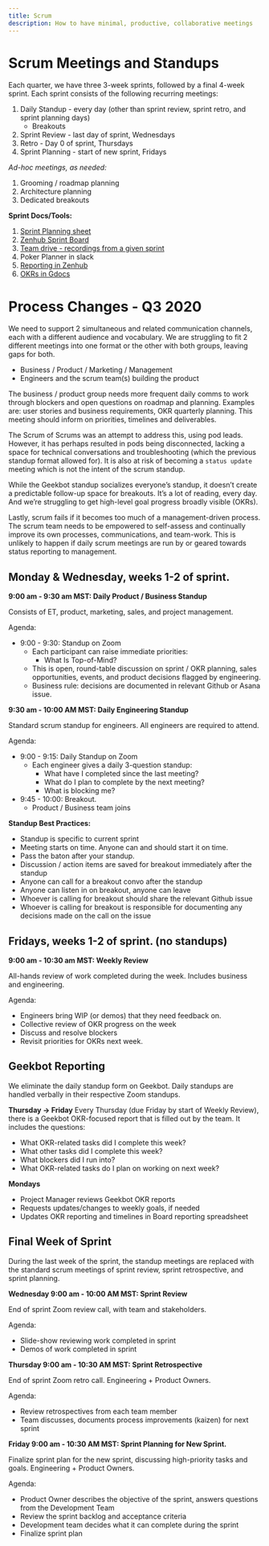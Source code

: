 ```yaml
---
title: Scrum
description: How to have minimal, productive, collaborative meetings
---
```

# Scrum Meetings and Standups

Each quarter, we have three 3-week sprints, followed by a final 4-week sprint. Each sprint consists of the following recurring meetings:

1. Daily Standup - every day (other than sprint review, sprint retro, and sprint planning days)
    - Breakouts
2. Sprint Review - last day of sprint, Wednesdays
3. Retro - Day 0 of sprint, Thursdays
4. Sprint Planning - start of new sprint, Fridays

*Ad-hoc meetings, as needed:*

1. Grooming / roadmap planning
2. Architecture planning
3. Dedicated breakouts

**Sprint Docs/Tools:**

1. [Sprint Planning sheet](https://docs.google.com/spreadsheets/d/1duRl_s9tLUqD0Ue6A00K6JptLKnpKlHlu0QGEVF-V9o/edit#gid=1260242160)
2. [Zenhub Sprint Board](https://github.com/drud/ddev-live#workspaces/live-sprint-board-5c12b9efb04bc065896835fd/board)
3. [Team drive - recordings from a given sprint](https://drive.google.com/drive/folders/1jevaxd7oxrP0R8DztWhxP3SJTTQbUK9E)
4. Poker Planner in slack
5. [Reporting in Zenhub](https://github.com/drud/ddev-live#workspaces/live-sprint-board-5c12b9efb04bc065896835fd/reports/overview)
6. [OKRs in Gdocs](https://docs.google.com/spreadsheets/d/1EOsHMUsr4KxDw19oMXGypGzunC7jyy2aXe1HUeLLhCk/edit#gid=1399614669)


# Process Changes - Q3 2020
We need to support 2 simultaneous and related communication channels, each with a different audience and vocabulary. We are struggling to fit 2 different meetings into one format or the other with both groups, leaving gaps for both.

- Business / Product / Marketing / Management
- Engineers and the scrum team(s) building the product

The business / product group needs more frequent daily comms to work through blockers and open questions on roadmap and planning. Examples are: user stories and business requirements, OKR quarterly planning. This meeting should inform on priorities, timelines and deliverables.

The Scrum of Scrums was an attempt to address this, using pod leads. However, it has perhaps resulted in pods being disconnected, lacking a space for technical conversations and troubleshooting (which the previous standup format allowed for). It is also at risk of becoming a `status update` meeting which is not the intent of the scrum standup.

While the Geekbot standup socializes everyone’s standup, it doesn’t create a predictable follow-up space for breakouts. It’s a lot of reading, every day. And we’re struggling to get high-level goal progress broadly visible (OKRs).

Lastly, scrum fails if it becomes too much of a management-driven process. The scrum team needs to be empowered to self-assess and continually improve its own processes, communications, and team-work. This is unlikely to happen if daily scrum meetings are run by or geared towards status reporting to management.


## Monday & Wednesday, weeks 1-2 of sprint.

**9:00 am - 9:30 am MST: Daily Product / Business Standup**

Consists of ET, product, marketing, sales, and project management.

Agenda:

- 9:00 - 9:30: Standup on Zoom
  - Each participant can raise immediate priorities:
    - What Is Top-of-Mind?
  - This is open, round-table discussion on sprint / OKR planning, sales opportunities, events, and product decisions flagged by engineering.
  - Business rule: decisions are documented in relevant Github or Asana issue.

**9:30 am - 10:00 AM MST: Daily Engineering Standup**

Standard scrum standup for engineers. All engineers are required to attend.

Agenda:

- 9:00 - 9:15: Daily Standup on Zoom
  - Each engineer gives a daily 3-question standup:
    - What have I completed since the last meeting?
    - What do I plan to complete by the next meeting?
    - What is blocking me?
- 9:45 - 10:00: Breakout.
  - Product / Business team joins

**Standup Best Practices:**

* Standup is specific to current sprint
* Meeting starts on time. Anyone can and should start it on time.
* Pass the baton after your standup.
* Discussion / action items are saved for breakout immediately after the standup
* Anyone can call for a breakout convo after the standup
* Anyone can listen in on breakout, anyone can leave
* Whoever is calling for breakout should share the relevant Github issue
* Whoever is calling for breakout is responsible for documenting any decisions made on the call on the issue

## Fridays, weeks 1-2 of sprint. (no standups)

**9:00 am - 10:30 am MST: Weekly Review**

All-hands review of work completed during the week. Includes business and engineering.

Agenda:

- Engineers bring WIP (or demos) that they need feedback on.
- Collective review of OKR progress on the week
- Discuss and resolve blockers
- Revisit priorities for OKRs next week.

## Geekbot Reporting

We eliminate the daily standup form on Geekbot. Daily standups are handled verbally in their respective Zoom standups.

**Thursday -> Friday**
Every Thursday (due Friday by start of Weekly Review), there is a Geekbot OKR-focused report that is filled out by the team. It includes the questions:
  * What OKR-related tasks did I complete this week?
  * What other tasks did I complete this week?
  * What blockers did I run into?
  * What OKR-related tasks do I plan on working on next week?

**Mondays**
* Project Manager reviews Geekbot OKR reports
* Requests updates/changes to weekly goals, if needed
* Updates OKR reporting and timelines in Board reporting spreadsheet

## Final Week of Sprint

During the last week of the sprint, the standup meetings are replaced with the standard scrum meetings of sprint review, sprint retrospective, and sprint planning.

**Wednesday 9:00 am - 10:00 AM MST: Sprint Review**

End of sprint Zoom review call, with team and stakeholders.

Agenda:

- Slide-show reviewing work completed in sprint
- Demos of work completed in sprint

**Thursday 9:00 am - 10:30 AM MST: Sprint Retrospective**

End of sprint Zoom retro call. Engineering + Product Owners.

Agenda:

- Review retrospectives from each team member
- Team discusses, documents process improvements (kaizen) for next sprint

**Friday 9:00 am - 10:30 AM MST: Sprint Planning for New Sprint.**

Finalize sprint plan for the new sprint, discussing high-priority tasks and goals. Engineering + Product Owners.

Agenda:

- Product Owner describes the objective of the sprint, answers questions from the Development Team
- Review the sprint backlog and acceptance criteria
- Development team decides what it can complete during the sprint
- Finalize sprint plan
